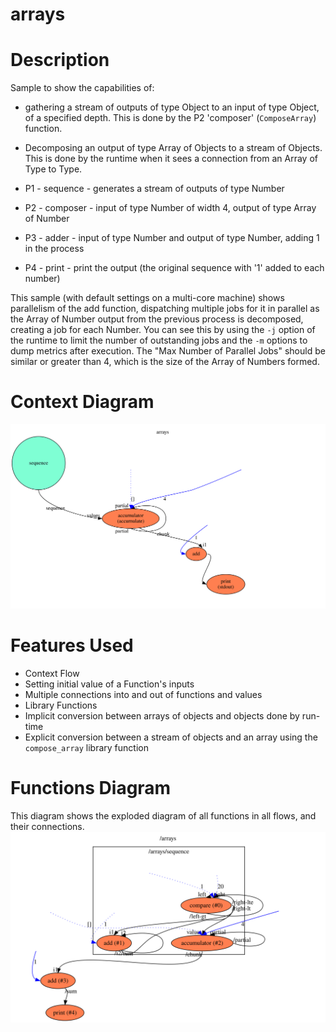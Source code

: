 arrays
==

Description
===
Sample to show the capabilities of:
* gathering a stream of outputs of type Object to an input of type Object, of a specified depth. 
This is done by the P2 'composer' (`ComposeArray`) function.
* Decomposing an output of type Array of Objects to a stream of Objects. This is done by the runtime when it sees
a connection from an Array of Type to Type.

* P1 - sequence - generates a stream of outputs of type Number
* P2 - composer - input of type Number of width 4, output of type Array of Number
* P3 - adder    - input of type Number and output of type Number, adding 1 in the process
* P4 - print    - print the output (the original sequence with '1' added to each number)

This sample (with default settings on a multi-core machine) shows parallelism of the add function, dispatching
multiple jobs for it in parallel as the Array of Number output from the previous process is decomposed, creating
a job for each Number. You can see this by using the `-j` option of the runtime to limit the number of outstanding
jobs and the `-m` options to dump metrics after execution. The "Max Number of Parallel Jobs" should be similar or
greater than 4, which is the size of the Array of Numbers formed.

Context Diagram
===
![Context diagram](context.dot.svg)

Features Used
===
* Context Flow
* Setting initial value of a Function's inputs
* Multiple connections into and out of functions and values
* Library Functions
* Implicit conversion between arrays of objects and objects done by run-time
* Explicit conversion between a stream of objects and an array using the `compose_array` library function

Functions Diagram
===
This diagram shows the exploded diagram of all functions in all flows, and their connections.
![Full functions diagram](functions.dot.svg)